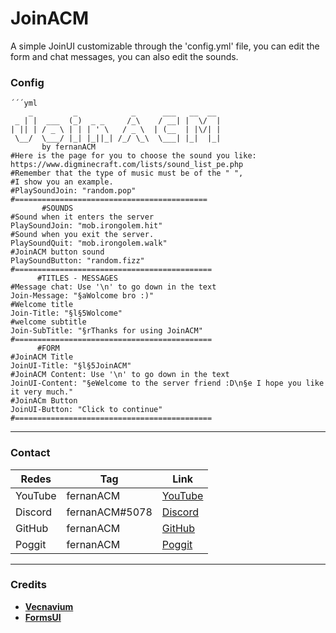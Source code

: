 # JoinACM
A simple JoinUI customizable through the 'config.yml' file, you can edit the form and chat messages, you can also edit the sounds.

### Config
    ´´´yml
        _         _            _      ___   __  __ 
     _ | |  ___  (_)  _ _     /_\    / __| |  \/  |
    | || | / _ \ | | | ' \   / _ \  | (__  | |\/| |
     \__/  \___/ |_| |_||_| /_/ \_\  \___| |_|  |_|
           by fernanACM
    #Here is the page for you to choose the sound you like: https://www.digminecraft.com/lists/sound_list_pe.php
    #Remember that the type of music must be of the " ", 
    #I show you an example.
    #PlaySoundJoin: "random.pop"
    #===========================================
           #SOUNDS
    #Sound when it enters the server
    PlaySoundJoin: "mob.irongolem.hit"
    #Sound when you exit the server.
    PlaySoundQuit: "mob.irongolem.walk"
    #JoinACM button sound
    PlaySoundButton: "random.fizz"                                               
    #============================================
          #TITLES - MESSAGES
    #Message chat: Use '\n' to go down in the text
    Join-Message: "§aWolcome bro :)"
    #Welcome title
    Join-Title: "§l§5Wolcome"
    #welcome subtitle
    Join-SubTitle: "§rThanks for using JoinACM"
    #============================================
          #FORM
    #JoinACM Title
    JoinUI-Title: "§l§5JoinACM"
    #JoinACM Content: Use '\n' to go down in the text
    JoinUI-Content: "§eWelcome to the server friend :D\n§e I hope you like it very much."
    #JoinACm Button
    JoinUI-Button: "Click to continue"
    #============================================
***

### Contact
| Redes | Tag | Link |
|-------|-------------|------|
| YouTube | fernanACM | [YouTube](https://www.youtube.com/channel/UC-M5iTrCItYQBg5GMuX5ySw) | 
| Discord | fernanACM#5078 | [Discord](https://discord.gg/YyE9XFckqb) |
| GitHub | fernanACM | [GitHub](https://github.com/fernanACM)
| Poggit | fernanACM | [Poggit](https://poggit.pmmp.io/ci/fernanACM)
****

### Credits
* **[Vecnavium](https://github.com/Vecnavium)**
* **[FormsUI](https://github.com/Vecnavium/FormsUI/tree/master/)** 
